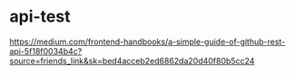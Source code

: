# api-test
https://medium.com/frontend-handbooks/a-simple-guide-of-github-rest-api-5f18f0034b4c?source=friends_link&sk=bed4acceb2ed6862da20d40f80b5cc24
